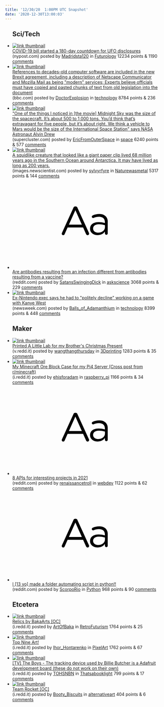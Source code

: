 ```yaml
---
title: '12/30/20  1:00PM UTC Snapshot'
date: '2020-12-30T13:00:03'
---
```

<ul>
<h2>Sci/Tech</h2>

<li><a href='https://nypost.com/2020/12/29/covid-19-bill-started-a-180-day-countdown-for-ufo-disclosures/'><img src='https://b.thumbs.redditmedia.com/CwOJ84m7ve8Xd3ZFpg6C8WgReL3anPYwLjPSC_XFKeY.jpg' alt='link thumbnail'></a><div><div class='linkTitle'><a href='https://nypost.com/2020/12/29/covid-19-bill-started-a-180-day-countdown-for-ufo-disclosures/'>COVID-19 bill started a 180-day countdown for UFO disclosures</a></div>(nypost.com) posted by <a href='https://www.reddit.com/user/Madridsta120'>Madridsta120</a> in <a href='https://www.reddit.com/r/Futurology'>Futurology</a> 12234 points & 1190 <a href='https://www.reddit.com/r/Futurology/comments/kmqn5g/covid19_bill_started_a_180day_countdown_for_ufo/'>comments</a></div></li>

<li><a href='https://www.bbc.com/news/technology-55475433'><img src='https://b.thumbs.redditmedia.com/eQQ5vEKrRsMfTJvct4Xq_1x9JvxmyDXUS9HGK3gMYyI.jpg' alt='link thumbnail'></a><div><div class='linkTitle'><a href='https://www.bbc.com/news/technology-55475433'>References to decades-old computer software are included in the new Brexit agreement, including a description of Netscape Communicator and Mozilla Mail as being "modern" services; Experts believe officials must have copied and pasted chunks of text from old legislation into the document</a></div>(bbc.com) posted by <a href='https://www.reddit.com/user/DoctorExplosion'>DoctorExplosion</a> in <a href='https://www.reddit.com/r/technology'>technology</a> 8784 points & 236 <a href='https://www.reddit.com/r/technology/comments/kmh0mw/references_to_decadesold_computer_software_are/'>comments</a></div></li>

<li><a href='https://www.supercluster.com/editorial/david-oyelowo-and-astronaut-alvin-drew-share-their-space-adventures'><img src='https://b.thumbs.redditmedia.com/a894Y0iIYll8FWDcnKM3EBMQ2hd-d-C3-sWTSN0XmQk.jpg' alt='link thumbnail'></a><div><div class='linkTitle'><a href='https://www.supercluster.com/editorial/david-oyelowo-and-astronaut-alvin-drew-share-their-space-adventures'>"One of the things I noticed in [the movie] Midnight Sky was the size of the spacecraft. It’s about 500 to 1,000 tons. You’d think that’s extravagant for five people, but it’s about right. We think a vehicle to Mars would be the size of the International Space Station" says NASA Astronaut Alvin Drew</a></div>(supercluster.com) posted by <a href='https://www.reddit.com/user/EricFromOuterSpace'>EricFromOuterSpace</a> in <a href='https://www.reddit.com/r/space'>space</a> 6240 points & 577 <a href='https://www.reddit.com/r/space/comments/kmltui/one_of_the_things_i_noticed_in_the_movie_midnight/'>comments</a></div></li>

<li><a href='https://images.newscientist.com/wp-content/uploads/2020/11/03162226/04-nov_giant-paperclip.jpg?width=778'><img src='https://b.thumbs.redditmedia.com/dUsbKKpi_4-F-LqWUY5kFbQ2T4v4_p298QlWChpnfcA.jpg' alt='link thumbnail'></a><div><div class='linkTitle'><a href='https://images.newscientist.com/wp-content/uploads/2020/11/03162226/04-nov_giant-paperclip.jpg?width=778'>A squidlike creature that looked like a giant paper clip lived 68 million years ago in the Southern Ocean around Antarctica. It may have lived as long as 200 years.</a></div>(images.newscientist.com) posted by <a href='https://www.reddit.com/user/sylvyrfyre'>sylvyrfyre</a> in <a href='https://www.reddit.com/r/Naturewasmetal'>Naturewasmetal</a> 5317 points & 144 <a href='https://www.reddit.com/r/Naturewasmetal/comments/kmmfew/a_squidlike_creature_that_looked_like_a_giant/'>comments</a></div></li>

<li><a href='https://www.reddit.com/r/askscience/comments/kmswwn/are_antibodies_resulting_from_an_infection/'><svg version='1.1' viewBox='-34 -12 104 64' preserveAspectRatio='xMidYMid slice' xmlns='http://www.w3.org/2000/svg' xmlns:xlink='http://www.w3.org/1999/xlink'>
    <title>text link thumbnail</title>
    <path d='M12.19,8.84a1.45,1.45,0,0,0-1.4-1h-.12a1.46,1.46,0,0,0-1.42,1L1.14,26.56a1.29,1.29,0,0,0-.14.59,1,1,0,0,0,1,1,1.12,1.12,0,0,0,1.08-.77l2.08-4.65h11l2.08,4.59a1.24,1.24,0,0,0,1.12.83,1.08,1.08,0,0,0,1.08-1.08,1.64,1.64,0,0,0-.14-.57ZM6.08,20.71l4.59-10.22,4.6,10.22Z'>
    </path>
    <path d='M32.24,14.78A6.35,6.35,0,0,0,27.6,13.2a11.36,11.36,0,0,0-4.7,1,1,1,0,0,0-.58.89,1,1,0,0,0,.94.92,1.23,1.23,0,0,0,.39-.08,8.87,8.87,0,0,1,3.72-.81c2.7,0,4.28,1.33,4.28,3.92v.5a15.29,15.29,0,0,0-4.42-.61c-3.64,0-6.14,1.61-6.14,4.64v.05c0,2.95,2.7,4.48,5.37,4.48a6.29,6.29,0,0,0,5.19-2.48V26.9a1,1,0,0,0,1,1,1,1,0,0,0,1-1.06V19A5.71,5.71,0,0,0,32.24,14.78Zm-.56,7.7c0,2.28-2.17,3.89-4.81,3.89-1.94,0-3.61-1.06-3.61-2.86v-.06c0-1.8,1.5-3,4.2-3a15.2,15.2,0,0,1,4.22.61Z'>
    </path>
    </svg></a><div><div class='linkTitle'><a href='https://www.reddit.com/r/askscience/comments/kmswwn/are_antibodies_resulting_from_an_infection/'>Are antibodies resulting from an infection different from antibodies resulting from a vaccine?</a></div>(reddit.com) posted by <a href='https://www.reddit.com/user/SatansSwingingDick'>SatansSwingingDick</a> in <a href='https://www.reddit.com/r/askscience'>askscience</a> 3068 points & 229 <a href='https://www.reddit.com/r/askscience/comments/kmswwn/are_antibodies_resulting_from_an_infection/'>comments</a></div></li>

<li><a href='https://www.newsweek.com/kanye-west-nintendo-meeting-video-game-only-one-reggie-fils-aime-1557799'><img src='https://b.thumbs.redditmedia.com/rRe7t6DQPw_eMtfF7KrYAjI0xkSus7n3ONpGeaNpjMw.jpg' alt='link thumbnail'></a><div><div class='linkTitle'><a href='https://www.newsweek.com/kanye-west-nintendo-meeting-video-game-only-one-reggie-fils-aime-1557799'>Ex-Nintendo exec says he had to "politely decline" working on a game with Kanye West</a></div>(newsweek.com) posted by <a href='https://www.reddit.com/user/Balls_of_Adamanthium'>Balls_of_Adamanthium</a> in <a href='https://www.reddit.com/r/technology'>technology</a> 8399 points & 448 <a href='https://www.reddit.com/r/technology/comments/kmmugr/exnintendo_exec_says_he_had_to_politely_decline/'>comments</a></div></li>

<h2>Maker</h2>

<li><a href='https://v.redd.it/lhsv797n7a861'><img src='https://a.thumbs.redditmedia.com/2klSEhX83TPIvIoKx0pyMOV7py1bo9FXl_IIIRiceV4.jpg' alt='link thumbnail'></a><div><div class='linkTitle'><a href='https://v.redd.it/lhsv797n7a861'>Printed A Little Lab for my Brother's Christmas Present</a></div>(v.redd.it) posted by <a href='https://www.reddit.com/user/wangthangthursday'>wangthangthursday</a> in <a href='https://www.reddit.com/r/3Dprinting'>3Dprinting</a> 1283 points & 35 <a href='https://www.reddit.com/r/3Dprinting/comments/kmy6fo/printed_a_little_lab_for_my_brothers_christmas/'>comments</a></div></li>

<li><a href='https://i.redd.it/wvreeooif8861.jpg'><img src='https://b.thumbs.redditmedia.com/6uS2qeD4zYUHuyev9yHApCFsFXqYoEMOt9f-ZvwGHUc.jpg' alt='link thumbnail'></a><div><div class='linkTitle'><a href='https://i.redd.it/wvreeooif8861.jpg'>My Minecraft Ore Block Case for my Pi4 Server (Cross post from r/minecraft)</a></div>(i.redd.it) posted by <a href='https://www.reddit.com/user/ehisforadam'>ehisforadam</a> in <a href='https://www.reddit.com/r/raspberry_pi'>raspberry_pi</a> 1166 points & 34 <a href='https://www.reddit.com/r/raspberry_pi/comments/kmts6t/my_minecraft_ore_block_case_for_my_pi4_server/'>comments</a></div></li>

<li><a href='https://www.reddit.com/r/webdev/comments/kmfmjd/8_apis_for_interesting_projects_in_2021/'><svg version='1.1' viewBox='-34 -12 104 64' preserveAspectRatio='xMidYMid slice' xmlns='http://www.w3.org/2000/svg' xmlns:xlink='http://www.w3.org/1999/xlink'>
    <title>text link thumbnail</title>
    <path d='M12.19,8.84a1.45,1.45,0,0,0-1.4-1h-.12a1.46,1.46,0,0,0-1.42,1L1.14,26.56a1.29,1.29,0,0,0-.14.59,1,1,0,0,0,1,1,1.12,1.12,0,0,0,1.08-.77l2.08-4.65h11l2.08,4.59a1.24,1.24,0,0,0,1.12.83,1.08,1.08,0,0,0,1.08-1.08,1.64,1.64,0,0,0-.14-.57ZM6.08,20.71l4.59-10.22,4.6,10.22Z'>
    </path>
    <path d='M32.24,14.78A6.35,6.35,0,0,0,27.6,13.2a11.36,11.36,0,0,0-4.7,1,1,1,0,0,0-.58.89,1,1,0,0,0,.94.92,1.23,1.23,0,0,0,.39-.08,8.87,8.87,0,0,1,3.72-.81c2.7,0,4.28,1.33,4.28,3.92v.5a15.29,15.29,0,0,0-4.42-.61c-3.64,0-6.14,1.61-6.14,4.64v.05c0,2.95,2.7,4.48,5.37,4.48a6.29,6.29,0,0,0,5.19-2.48V26.9a1,1,0,0,0,1,1,1,1,0,0,0,1-1.06V19A5.71,5.71,0,0,0,32.24,14.78Zm-.56,7.7c0,2.28-2.17,3.89-4.81,3.89-1.94,0-3.61-1.06-3.61-2.86v-.06c0-1.8,1.5-3,4.2-3a15.2,15.2,0,0,1,4.22.61Z'>
    </path>
    </svg></a><div><div class='linkTitle'><a href='https://www.reddit.com/r/webdev/comments/kmfmjd/8_apis_for_interesting_projects_in_2021/'>8 APIs for interesting projects in 2021</a></div>(reddit.com) posted by <a href='https://www.reddit.com/user/renaissancetroll'>renaissancetroll</a> in <a href='https://www.reddit.com/r/webdev'>webdev</a> 1122 points & 62 <a href='https://www.reddit.com/r/webdev/comments/kmfmjd/8_apis_for_interesting_projects_in_2021/'>comments</a></div></li>

<li><a href='https://www.reddit.com/r/Python/comments/kmf1x6/i_13_yo_made_a_folder_automating_script_in_python/'><svg version='1.1' viewBox='-34 -12 104 64' preserveAspectRatio='xMidYMid slice' xmlns='http://www.w3.org/2000/svg' xmlns:xlink='http://www.w3.org/1999/xlink'>
    <title>text link thumbnail</title>
    <path d='M12.19,8.84a1.45,1.45,0,0,0-1.4-1h-.12a1.46,1.46,0,0,0-1.42,1L1.14,26.56a1.29,1.29,0,0,0-.14.59,1,1,0,0,0,1,1,1.12,1.12,0,0,0,1.08-.77l2.08-4.65h11l2.08,4.59a1.24,1.24,0,0,0,1.12.83,1.08,1.08,0,0,0,1.08-1.08,1.64,1.64,0,0,0-.14-.57ZM6.08,20.71l4.59-10.22,4.6,10.22Z'>
    </path>
    <path d='M32.24,14.78A6.35,6.35,0,0,0,27.6,13.2a11.36,11.36,0,0,0-4.7,1,1,1,0,0,0-.58.89,1,1,0,0,0,.94.92,1.23,1.23,0,0,0,.39-.08,8.87,8.87,0,0,1,3.72-.81c2.7,0,4.28,1.33,4.28,3.92v.5a15.29,15.29,0,0,0-4.42-.61c-3.64,0-6.14,1.61-6.14,4.64v.05c0,2.95,2.7,4.48,5.37,4.48a6.29,6.29,0,0,0,5.19-2.48V26.9a1,1,0,0,0,1,1,1,1,0,0,0,1-1.06V19A5.71,5.71,0,0,0,32.24,14.78Zm-.56,7.7c0,2.28-2.17,3.89-4.81,3.89-1.94,0-3.61-1.06-3.61-2.86v-.06c0-1.8,1.5-3,4.2-3a15.2,15.2,0,0,1,4.22.61Z'>
    </path>
    </svg></a><div><div class='linkTitle'><a href='https://www.reddit.com/r/Python/comments/kmf1x6/i_13_yo_made_a_folder_automating_script_in_python/'>I [13 yo] made a folder automating script in python!!</a></div>(reddit.com) posted by <a href='https://www.reddit.com/user/ScorpoRio'>ScorpoRio</a> in <a href='https://www.reddit.com/r/Python'>Python</a> 968 points & 90 <a href='https://www.reddit.com/r/Python/comments/kmf1x6/i_13_yo_made_a_folder_automating_script_in_python/'>comments</a></div></li>

<h2>Etcetera</h2>

<li><a href='https://i.redd.it/a7r4upoa76861.jpg'><img src='https://a.thumbs.redditmedia.com/mpGpsiMdRNmVg832KjUW7UTp8VGq1uMlEEqMwMGy7k4.jpg' alt='link thumbnail'></a><div><div class='linkTitle'><a href='https://i.redd.it/a7r4upoa76861.jpg'>Relics by BakaArts [OC]</a></div>(i.redd.it) posted by <a href='https://www.reddit.com/user/ArtOfBaka'>ArtOfBaka</a> in <a href='https://www.reddit.com/r/RetroFuturism'>RetroFuturism</a> 1764 points & 25 <a href='https://www.reddit.com/r/RetroFuturism/comments/kmjzpn/relics_by_bakaarts_oc/'>comments</a></div></li>

<li><a href='https://i.redd.it/d2emovbjx5861.png'><img src='https://b.thumbs.redditmedia.com/wETWwVPLVSAMD3l4mOzoSlrScOFnahIeqQxqLqYNlRA.jpg' alt='link thumbnail'></a><div><div class='linkTitle'><a href='https://i.redd.it/d2emovbjx5861.png'>Top Nine Art!</a></div>(i.redd.it) posted by <a href='https://www.reddit.com/user/Ihor_Hontarenko'>Ihor_Hontarenko</a> in <a href='https://www.reddit.com/r/PixelArt'>PixelArt</a> 1762 points & 67 <a href='https://www.reddit.com/r/PixelArt/comments/kmixxw/top_nine_art/'>comments</a></div></li>

<li><a href='https://i.redd.it/khn7atne85861.jpg'><img src='https://b.thumbs.redditmedia.com/R7gmw0FacPdjU9ZNKn76vGyatMGoUoydB_rqTpuManU.jpg' alt='link thumbnail'></a><div><div class='linkTitle'><a href='https://i.redd.it/khn7atne85861.jpg'>[TV] The Boys - The tracking device used by Billie Butcher is a Adafruit development board (these do not work on their own)</a></div>(i.redd.it) posted by <a href='https://www.reddit.com/user/TOHSNBN'>TOHSNBN</a> in <a href='https://www.reddit.com/r/Thatsabooklight'>Thatsabooklight</a> 799 points & 17 <a href='https://www.reddit.com/r/Thatsabooklight/comments/kmgbir/tv_the_boys_the_tracking_device_used_by_billie/'>comments</a></div></li>

<li><a href='https://i.redd.it/qzu7fqmas5861.jpg'><img src='https://b.thumbs.redditmedia.com/VDeicNRhmzpVsBB9V00lE0w_VRjzqWFVyf-RMzVxMXw.jpg' alt='link thumbnail'></a><div><div class='linkTitle'><a href='https://i.redd.it/qzu7fqmas5861.jpg'>Team Rocket [OC]</a></div>(i.redd.it) posted by <a href='https://www.reddit.com/user/Booty_Biscuits'>Booty_Biscuits</a> in <a href='https://www.reddit.com/r/alternativeart'>alternativeart</a> 404 points & 6 <a href='https://www.reddit.com/r/alternativeart/comments/kmid4s/team_rocket_oc/'>comments</a></div></li>

</ul>
